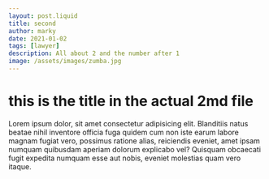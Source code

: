 ```yaml
---
layout: post.liquid
title: second
author: marky
date: 2021-01-02
tags: [lawyer]
description: All about 2 and the number after 1
image: /assets/images/zumba.jpg
---
```


# this is the title in the actual 2md file

Lorem ipsum dolor, sit amet consectetur adipisicing elit. Blanditiis natus
beatae nihil inventore officia fuga quidem cum non iste earum labore magnam
fugiat vero, possimus ratione alias, reiciendis eveniet, amet ipsam numquam
quibusdam aperiam dolorum explicabo vel? Quisquam obcaecati fugit expedita
numquam esse aut nobis, eveniet molestias quam vero itaque.
